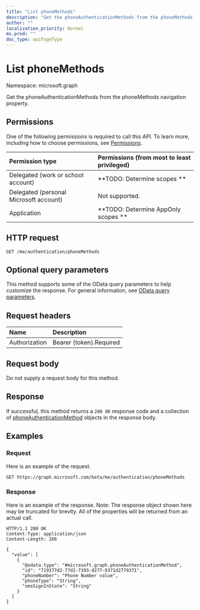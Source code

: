 ```yaml
---
title: "List phoneMethods"
description: "Get the phoneAuthenticationMethods from the phoneMethods navigation property."
author: ""
localization_priority: Normal
ms.prod: ""
doc_type: apiPageType
---
```


# List phoneMethods

Namespace: microsoft.graph

Get the phoneAuthenticationMethods from the phoneMethods navigation property.

## Permissions
One of the following permissions is required to call this API. To learn more, including how to choose permissions, see [Permissions](/concepts/permissions-reference.md).

|Permission type|Permissions (from most to least privileged)|
|:---|:---|
|Delegated (work or school account)|**TODO: Determine scopes **|
|Delegated (personal Microsoft account)|Not supported.|
|Application|**TODO: Determine AppOnly scopes **|

## HTTP request
<!-- {
  "blockType": "ignored"
}
-->
``` http
GET /me/authentication/phoneMethods
```

## Optional query parameters
This method supports some of the OData query parameters to help customize the response. For general information, see [OData query parameters](/graph/query-parameters).

## Request headers
|Name|Description|
|:---|:---|
|Authorization|Bearer {token}.Required|

## Request body
Do not supply a request body for this method.

## Response
If successful, this method returns a `200 OK` response code and a collection of [phoneAuthenticationMethod](../resources/phoneauthenticationmethod.md) objects in the response body.

## Examples

### Request
Here is an example of the request.
<!-- {
  "blockType": "request",
  "name": "get_phoneauthenticationmethod"
}
-->
``` http
GET https://graph.microsoft.com/beta/me/authentication/phoneMethods
```

### Response
Here is an example of the response. Note: The response object shown here may be truncated for brevity. All of the properties will be returned from an actual call.
<!-- {
  "blockType": "response",
  "truncated": true,
  "@odata.type": "collection(microsoft.graph.phoneauthenticationmethod)"
}
-->
``` http
HTTP/1.1 200 OK
Content-Type: application/json
Content-Length: 266

{
  "value": [
    {
      "@odata.type": "#microsoft.graph.phoneAuthenticationMethod",
      "id": "719377d2-77d2-7193-d277-9371d2779371",
      "phoneNumber": "Phone Number value",
      "phoneType": "String",
      "smsSignInState": "String"
    }
  ]
}
```

